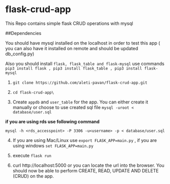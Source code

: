 # flask-crud-app
This Repo contains simple flask CRUD operations with mysql

##Dependencies

You should have mysql installed on the localhost in order to test this app ( you can also have it installed on remote and should be updated db_config.py)

Also you should install `flask, flask_table and flask-mysql` use commands `pip3 install flask , pip3 install flask_table , pip3 install flask-mysql`

1. `git clone https://github.com/aleti-pavan/flask-crud-app.git`

2. `cd flask-crud-app\`

3. Create `appdb` and `user_table` for the app. You can either create it manually or choose to use created sql file
  `mysql -uroot < database/user.sql`

  __if you are using rds use following command__

  `mysql -h <rds_accesspoint> -P 3306 -u<username> -p < database/user.sql`


4. If you are using Mac/Linux use `export FLASK_APP=main.py` , if you are using windows `set FLASK_APP=main.py`

5. execute `flask run`

6. curl http://localhost:5000 or you can locate the url into the browser. You should now be able to perform CREATE, READ, UPDATE AND DELETE (CRUD) on the app.
